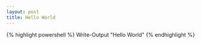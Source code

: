 ```yaml
---
layout: post
title: Hello World
---
```


{% highlight powershell %}
Write-Output "Hello World"
{% endhighlight %}


